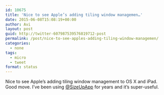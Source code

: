 ```yaml
---
id: 10675
title: 'Nice to see Apple’s adding tiling window managemen…'
date: 2015-06-08T15:08:19+00:00
author: Avi
layout: post
guid: http://twitter-607987539576819712-post
permalink: /post/nice-to-see-apples-adding-tiling-window-managemen/
categories:
  - none
tags:
  - micro
  - tweet
format: status
---
```

Nice to see Apple’s adding tiling window management to OS X and iPad. Good move. I’ve been using [@SizeUpApp](http://twitter.com/SizeUpApp) for years and it’s super-useful.